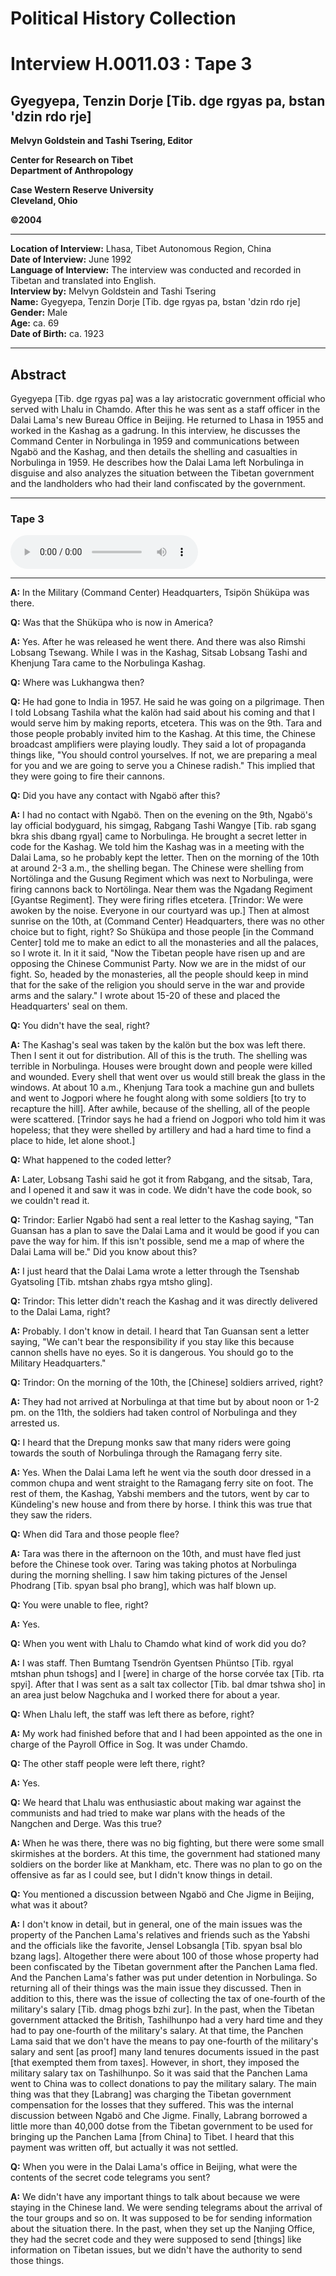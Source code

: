 # Political History Collection  
# Interview H.0011.03 : Tape 3  
##  Gyegyepa, Tenzin Dorje [Tib. dge rgyas pa, bstan 'dzin rdo rje]  


**Melvyn Goldstein and Tashi Tsering, Editor**  

**Center for Research on Tibet**  
**Department of Anthropology**  

**Case Western Reserve University**  
**Cleveland, Ohio**  

**©2004**  

---  
**Location of Interview:** Lhasa, Tibet Autonomous Region, China  
**Date of Interview:** June 1992  
**Language of Interview:** The interview was conducted and recorded in Tibetan and translated into English.  
**Interview by:** Melvyn Goldstein and Tashi Tsering  
**Name:** Gyegyepa, Tenzin Dorje [Tib. dge rgyas pa, bstan 'dzin rdo rje]  
**Gender:** Male  
**Age:** ca. 69  
**Date of Birth:** ca. 1923  

---  
## Abstract  

 Gyegyepa [Tib. dge rgyas pa] was a lay aristocratic government official who served with Lhalu in Chamdo. After this he was sent as a staff officer in the Dalai Lama's new Bureau Office in Beijing. He returned to Lhasa in 1955 and worked in the Kashag as a gadrung. In this interview, he discusses the Command Center in Norbulinga in 1959 and communications between Ngabö and the Kashag, and then details the shelling and casualties in Norbulinga in 1959. He describes how the Dalai Lama left Norbulinga in disguise and also analyzes the situation between the Tibetan government and the landholders who had their land confiscated by the government. 
  
---
### Tape 3  

<audio controls>
<source src="https://tile.loc.gov/storage-services/service/asian/asiantoha/H_0011_03/H_0011_03.mp3" type="audio/mpeg">
Your browser does not support the audio element.
</audio>  

---

**A:**  In the Military (Command Center) Headquarters, Tsipön Shüküpa was there.   

**Q:**  Was that the Shüküpa who is now in America?   

**A:**  Yes. After he was released he went there. And there was also Rimshi Lobsang Tsewang. While I was in the Kashag, Sitsab Lobsang Tashi and Khenjung Tara came to the Norbulinga Kashag.   

**Q:**  Where was Lukhangwa then?   

**Q:**  He had gone to India in 1957. He said he was going on a pilgrimage. Then I told Lobsang Tashila what the kalön had said about his coming and that I would serve him by making reports, etcetera. This was on the 9th. Tara and those people probably invited him to the Kashag. At this time, the Chinese broadcast amplifiers were playing loudly. They said a lot of propaganda things like, "You should control yourselves. If not, we are preparing a meal for you and we are going to serve you a Chinese radish." This implied that they were going to fire their cannons.   

**Q:**  Did you have any contact with Ngabö after this?   

**A:**  I had no contact with Ngabö. Then on the evening on the 9th, Ngabö's lay official bodyguard, his simgag, Rabgang Tashi Wangye [Tib. rab sgang bkra shis dbang rgyal] came to Norbulinga. He brought a secret letter in code for the Kashag. We told him the Kashag was in a meeting with the Dalai Lama, so he probably kept the letter. Then on the morning of the 10th at around 2-3 a.m., the shelling began. The Chinese were shelling from Nortölinga and the Gusung Regiment which was next to Norbulinga, were firing cannons back to Nortölinga. Near them was the Ngadang Regiment [Gyantse Regiment]. They were firing rifles etcetera. [Trindor: We were awoken by the noise. Everyone in our courtyard was up.] Then at almost sunrise on the 10th, at (Command Center) Headquarters, there was no other choice but to fight, right? So Shüküpa and those people [in the Command Center] told me to make an edict to all the monasteries and all the palaces, so I wrote it. In it it said, "Now the Tibetan people have risen up and are opposing the Chinese Communist Party. Now we are in the midst of our fight. So, headed by the monasteries, all the people should keep in mind that for the sake of the religion you should serve in the war and provide arms and the salary." I wrote about 15-20 of these and placed the Headquarters' seal on them.   

**Q:**  You didn't have the seal, right?   

**A:**  The Kashag's seal was taken by the kalön but the box was left there. Then I sent it out for distribution. All of this is the truth.  The shelling was terrible in Norbulinga. Houses were brought down and people were killed and wounded. Every shell that went over us would still break the glass in the windows. At about 10 a.m., Khenjung Tara took a machine gun and bullets and went to Jogpori where he fought along with some soldiers [to try to recapture the hill]. After awhile, because of the shelling, all of the people were scattered.  [Trindor says he had a friend on Jogpori who told him it was hopeless; that they were shelled by artillery and had a hard time to find a place to hide, let alone shoot.]   

**Q:**  What happened to the coded letter?   

**A:**  Later, Lobsang Tashi said he got it from Rabgang, and the sitsab, Tara, and I opened it and saw it was in code. We didn't have the code book, so we couldn't read it.   

**Q:**  Trindor: Earlier Ngabö had sent a real letter to the Kashag saying, "Tan Guansan has a plan to save the Dalai Lama and it would be good if you can pave the way for him. If this isn't possible, send me a map of where the Dalai Lama will be." Did you know about this?   

**A:**  I just heard that the Dalai Lama wrote a letter through the Tsenshab Gyatsoling [Tib. mtshan zhabs rgya mtsho gling].   

**Q:**  Trindor: This letter didn't reach the Kashag and it was directly delivered to the Dalai Lama, right?   

**A:**  Probably. I don't know in detail. I heard that Tan Guansan sent a letter saying, "We can't bear the responsibility if you stay like this because cannon shells have no eyes. So it is dangerous. You should go to the Military Headquarters."   

**Q:**  Trindor: On the morning of the 10th, the [Chinese] soldiers arrived, right?   

**A:**  They had not arrived at Norbulinga at that time but by about noon or 1-2 pm. on the 11th, the soldiers had taken control of Norbulinga and they arrested us.   

**Q:**  I heard that the Drepung monks saw that many riders were going towards the south of Norbulinga through the Ramagang ferry site.   

**A:**  Yes. When the Dalai Lama left he went via the south door dressed in a common chupa and went straight to the Ramagang ferry site on foot. The rest of them, the Kashag, Yabshi members and the tutors, went by car to Kündeling's new house and from there by horse. I think this was true that they saw the riders.   

**Q:**  When did Tara and those people flee?   

**A:**  Tara was there in the afternoon on the 10th, and must have fled just before the Chinese took over. Taring was taking photos at Norbulinga during the morning shelling. I saw him taking pictures of the Jensel Phodrang [Tib. spyan bsal pho brang], which was half blown up.   

**Q:**  You were unable to flee, right?   

**A:**  Yes.   

**Q:**  When you went with Lhalu to Chamdo what kind of work did you do?   

**A:**  I was staff. Then Bumtang Tsendrön Gyentsen Phüntso [Tib. rgyal mtshan phun tshogs] and I [were] in charge of the horse corvée tax [Tib. rta spyi]. After that I was sent as a salt tax collector [Tib. bal dmar tshwa sho] in an area just below Nagchuka and I worked there for about a year.   

**Q:**  When Lhalu left, the staff was left there as before, right?   

**A:**  My work had finished before that and I had been appointed as the one in charge of the Payroll Office in Sog. It was under Chamdo.   

**Q:**  The other staff people were left there, right?   

**A:**  Yes.   

**Q:**  We heard that Lhalu was enthusiastic about making war against the communists and had tried to make war plans with the heads of the Nangchen and Derge. Was this true?   

**A:**  When he was there, there was no big fighting, but there were some small skirmishes at the borders. At this time, the government had stationed many soldiers on the border like at Mankham, etc. There was no plan to go on the offensive as far as I could see, but I didn't know things in detail.   

**Q:**  You mentioned a discussion between Ngabö and Che Jigme in Beijing, what was it about?   

**A:**  I don't know in detail, but in general, one of the main issues was the property of the Panchen Lama's relatives and friends such as the Yabshi and the officials like the favorite, Jensel Lobsangla [Tib. spyan bsal blo bzang lags]. Altogether there were about 100 of those whose property had been confiscated by the Tibetan government after the Panchen Lama fled. And the Panchen Lama's father was put under detention in Norbulinga. So returning all of their things was the main issue they discussed. Then in addition to this, there was the issue of collecting the tax of one-fourth of the military's salary [Tib. dmag phogs bzhi zur]. In the past, when the Tibetan government attacked the British, Tashilhunpo had a very hard time and they had to pay one-fourth of the military's salary. At that time, the Panchen Lama said that we don't have the means to pay one-fourth of the military's salary and sent [as proof] many land tenures documents issued in the past [that exempted them from taxes]. However, in short, they imposed the military salary tax on Tashilhunpo. So it was said that the Panchen Lama went to China was to collect donations to pay the military salary. The main thing was that they [Labrang] was charging the Tibetan government compensation for the losses that they suffered. This was the internal discussion between Ngabö and Che Jigme. Finally, Labrang borrowed a little more than 40,000 dotse from the Tibetan government to be used for bringing up the Panchen Lama [from China] to Tibet. I heard that this payment was written off, but actually it was not settled.   

**Q:**  When you were in the Dalai Lama's office in Beijing, what were the contents of the secret code telegrams you sent?   

**A:**  We didn't have any important things to talk about because we were staying in the Chinese land. We were sending telegrams about the arrival of the tour groups and so on. It was supposed to be for sending information about the situation there. In the past, when they set up the Nanjing Office, they had the secret code and they were supposed to send [things] like information on Tibetan issues, but we didn't have the authority to send those things.   

